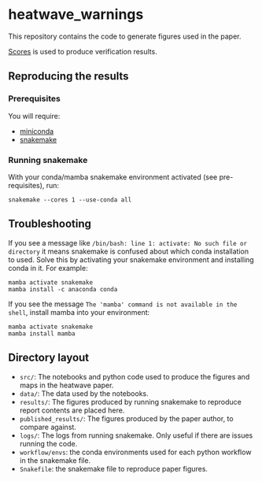 # heatwave_warnings

This repository contains the code to generate figures used in the paper.

[Scores](https://github.com/nci/scores) is used to produce verification results.

## Reproducing the results

### Prerequisites

You will require:

* [miniconda](https://docs.anaconda.com/free/miniconda/miniconda-install/)
* [snakemake](https://snakemake.readthedocs.io/en/stable/getting_started/installation.html)

### Running snakemake

With your conda/mamba snakemake environment activated (see pre-requisites), run:

```shell
snakemake --cores 1 --use-conda all
```

## Troubleshooting

If you see a message like `/bin/bash: line 1: activate: No such file or directory` it means snakemake is confused about which conda installation to used. Solve this by activating your snakemake environment and installing conda in it. For example:

```shell
mamba activate snakemake
mamba install -c anaconda conda
```

If you see the message `The 'mamba' command is not available in the shell`, install mamba into your environment:

```shell
mamba activate snakemake
mamba install mamba
```

## Directory layout

* `src/`: The notebooks and python code used to produce the figures and maps in the heatwave paper.
* `data/`: The data used by the notebooks.
* `results/`: The figures produced by running snakemake to reproduce report contents are placed here.
* `published_results/`: The figures produced by the paper author, to compare against.
* `logs/`: The logs from running snakemake. Only useful if there are issues running the code.
* `workflow/envs`: the conda environments used for each python workflow in the snakemake file.
* `Snakefile`: the snakemake file to reproduce paper figures.
